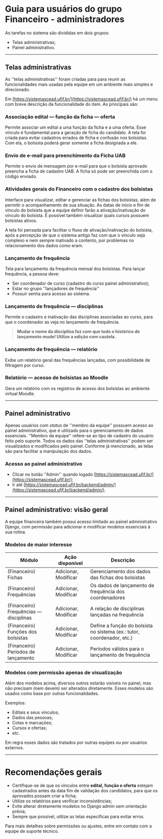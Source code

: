 # Guia para usuários do grupo **Financeiro - administradores**

As tarefas no sistema são divididas em dois grupos:

-   Telas administrativas;
-   Painel administrativo.

---

## Telas administrativas

As ''telas administrativas'' foram criadas para para reunir as funcionalidades mais usadas pela equipe em um ambiente mais simples e direcionado.

Em [https://sistemascead.ufjf.br/](https://sistemascead.ufjf.br/) há um menu com breve descrição da funcionalidade do item. As principais são:

### Associação edital — função da ficha — oferta

Permite associar um edital a uma função da ficha e a uma oferta. Esse vínculo é fundamental para a geração de ficha do candidato. A tela foi criada para evitar cadastros errados de ficha e confusão nos bolsistas. Com ela, o bolsista poderá gerar somente a ficha designada a ele.

### Envio de e-mail para preenchimento da Ficha UAB

Permite o envio de mensagem por e-mail para que o bolsista aprovado preencha a ficha de cadastro UAB. A ficha só pode ser preenchida com o código enviado.

### Atividades gerais do Financeiro com o cadastro dos bolsistas

Interface para visualizar, editar e gerenciar as fichas dos bolsistas, além de permitir o acompanhamento de sua situação. As datas de início e fim de vínculo do bolsista que a equipe definir farão a ativação/inativação do vínculo do bolsista. É possível também visualizar quais cursos possuem bolsistas ativos.

A tela foi pensada para facilitar o fluxo de ativação/inativação do bolsista, após a percepção de que o sistema antigo faz com que o vínculo seja complexo e nem sempre inativado a contento, por problemas no relacionamento dos dados como eram.

### Lançamento de frequência

Tela para lançamento da frequência mensal dos bolsistas. Para lançar frequência, a pessoa deve:

-   Ser coordenador de curso (cadastro do curso painel administrativo);
-   Estar no grupo ''lançadores de frequência''
-   Possuir senha para acesso ao sistema.

### Lançamento de frequência — disciplinas

Permite o cadastro e inativação das disciplinas associadas ao curso, para que o coordenador as veja no lançamento de frequência.

> **Mudar o nome da disciplina faz com que todo o histórico de lançamento mude! Utilize a edição com cautela.**

### Lançamento de frequência — relatório

Exibe um relatório geral das frequências lançadas, com possibilidade de filtragem por curso.

### Relatório — acesso de bolsistas ao Moodle

Gera um relatório com os registros de acesso dos bolsistas ao ambiente virtual Moodle.

---

## Painel administrativo

Apenas usuários com _status_ de ''membro da equipe'' possuem acesso ao painel administrativo, que é utilizado para o gerenciamento de dados essenciais. ''Membro da equipe'' refere-se ao tipo de cadastro do usuário feito pelo suporte. Todos os dados das ''telas administrativas'' podem ser visualizados e modificados pelo painel. Conforme já mencionado, as telas são para facilitar a manipulação dos dados.

### Acesso ao painel administrativo

-   Clicar no botão ''Admin'' quando logado [https://sistemascead.ufjf.br/](https://sistemascead.ufjf.br/);
-   Ir até [https://sistemascead.ufjf.br/backend/admin/](https://sistemascead.ufjf.br/backend/admin/).

---

## Painel administrativo: visão geral

A equipe financeira também possui acesso limitado ao painel administrativo Django, com permissão para adicionar e modificar modelos essenciais à sua rotina.

### Modelos de maior interesse

| Módulo                                 | Ação disponível      | Descrição                                                              |
| -------------------------------------- | -------------------- | ---------------------------------------------------------------------- |
| (Financeiro) Fichas                    | Adicionar, Modificar | Gerenciamento dos dados das fichas dos bolsistas                       |
| (Financeiro) Frequências               | Adicionar, Modificar | Os dados de lançamento de frequência dos coordenadores                 |
| (Financeiro) Frequências — disciplinas | Adicionar, Modificar | A relação de disciplinas lançadas na frequência                        |
| (Financeiro) Funções dos bolsistas     | Adicionar, Modificar | Define a função do bolsista no sistema (ex.: tutor, coordenador, etc.) |
| (Financeiro) Períodos de lançamento    | Adicionar, Modificar | Períodos válidos para o lançamento de frequência                       |

### Modelos com permissão apenas de visualização

Além dos modelos acima, diversos outros estarão visíveis no painel, mas não precisam (nem devem) ser alterados diretamente. Esses modelos são usados como base por outras funcionalidades.

Exemplos:

-   Editais e seus vínculos;
-   Dados das pessoas;
-   Cotas e marcações;
-   Cursos e ofertas;
-   etc.

Em regra esses dados são tratados por outras equipes ou por usuários externos.

---

# Recomendações gerais

-   Certifique-se de que os vínculos entre **edital, função e oferta** estejam cadastrados antes da data fim de validação dos candidatos, para que os aprovados possam criar a ficha;
-   Utilize os relatórios para verificar inconsistências;
-   Evite alterar diretamente modelos no Django admin sem orientação prévia;
-   Sempre que possível, utilize as telas específicas para evitar erros.

Para mais detalhes sobre permissões ou ajustes, entre em contato com a equipe de suporte técnico.

